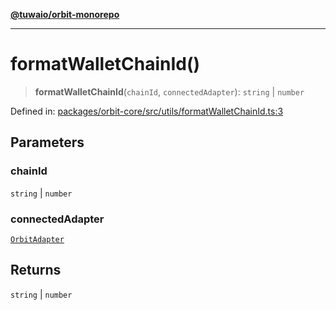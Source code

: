 [**@tuwaio/orbit-monorepo**](../../../README.md)

***

# formatWalletChainId()

> **formatWalletChainId**(`chainId`, `connectedAdapter`): `string` \| `number`

Defined in: [packages/orbit-core/src/utils/formatWalletChainId.ts:3](https://github.com/TuwaIO/orbit/blob/a902995532cb7705561cfaf0951d316b084413ee/packages/orbit-core/src/utils/formatWalletChainId.ts#L3)

## Parameters

### chainId

`string` | `number`

### connectedAdapter

[`OrbitAdapter`](../enumerations/OrbitAdapter.md)

## Returns

`string` \| `number`
